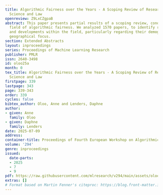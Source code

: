 ```yaml
---
title: Algorithmic Fairness over the Years - A Scoping Review of Research in Computer
  Science and Law
openreview: Z9LxCZgpaB
abstract: This paper presents partial results of a scoping review, conducted on the
  field of algorithmic fairness. We analyzed 1570 papers, to identify research gaps
  and developments within the field, particularly regarding their demographic and
  geographical focus.
section: Extended Abstracts
layout: inproceedings
series: Proceedings of Machine Learning Research
publisher: PMLR
issn: 2640-3498
id: oloo25a
month: 0
tex_title: Algorithmic Fairness over the Years - A Scoping Review of Research in Computer
  Science and Law
firstpage: 339
lastpage: 343
page: 339-343
order: 339
cycles: false
bibtex_author: Oloo, Anne and Lenders, Daphne
author:
- given: Anne
  family: Oloo
- given: Daphne
  family: Lenders
date: 2025-07-09
address:
container-title: Proceedings of Fourth European Workshop on Algorithmic Fairness
volume: '294'
genre: inproceedings
issued:
  date-parts:
  - 2025
  - 7
  - 9
pdf: https://raw.githubusercontent.com/mlresearch/v294/main/assets/oloo25a/oloo25a.pdf
extras: []
# Format based on Martin Fenner's citeproc: https://blog.front-matter.io/posts/citeproc-yaml-for-bibliographies/
---
```

